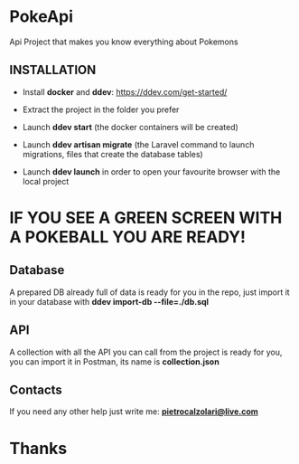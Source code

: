 # PokeApi

Api Project that makes you know everything about Pokemons

## INSTALLATION

- Install **docker** and **ddev**: <https://ddev.com/get-started/>

- Extract the project in the folder you prefer

- Launch **ddev start** (the docker containers will be created)

- Launch **ddev artisan migrate** (the Laravel command to launch
migrations, files that create the database tables)

- Launch **ddev launch** in order to open your favourite browser with the
local project

# IF YOU SEE A GREEN SCREEN WITH A POKEBALL YOU ARE READY!

## Database
A prepared DB already full of data is ready for you in the repo, just import it in your database with
**ddev import-db --file=./db.sql**

## API
A collection with all the API you can call from the project is ready for you, you can import it in Postman, its name is **collection.json**

## Contacts
If you need any other help just write me:
**pietrocalzolari@live.com**

# Thanks
